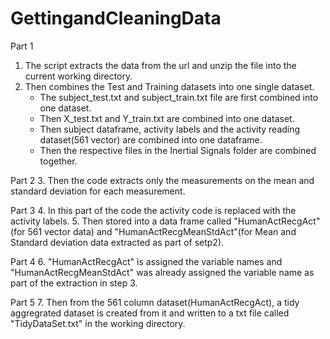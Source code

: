 # GettingandCleaningData
Part 1
1. The script extracts the data from the url and unzip the file into the current working directory.
2. Then combines the Test and Training datasets into one single dataset.
	+ The subject_test.txt and subject_train.txt file are first combined into one dataset.
	+ Then X_test.txt and Y_train.txt are combined into one dataset.
	+ Then subject dataframe, activity labels and the activity reading dataset(561 vector) are combined into one dataframe.
	+ Then the respective files in the Inertial Signals folder are combined together.

Part 2
3. Then the code extracts only the measurements on the mean and standard deviation for each measurement.

Part 3
4. In this part of the code the activity code is replaced with the activity labels.
5. Then stored into a data frame called "HumanActRecgAct"(for 561 vector data) and "HumanActRecgMeanStdAct"(for Mean and Standard deviation data extracted as part of setp2).

Part 4
6. "HumanActRecgAct" is assigned the variable names and "HumanActRecgMeanStdAct" was already assigned the variable name as part of the extraction in step 3.

Part 5
7. Then from the 561 column dataset(HumanActRecgAct), a tidy aggregrated dataset is created from it and written to a txt file called "TidyDataSet.txt" in the working directory.

